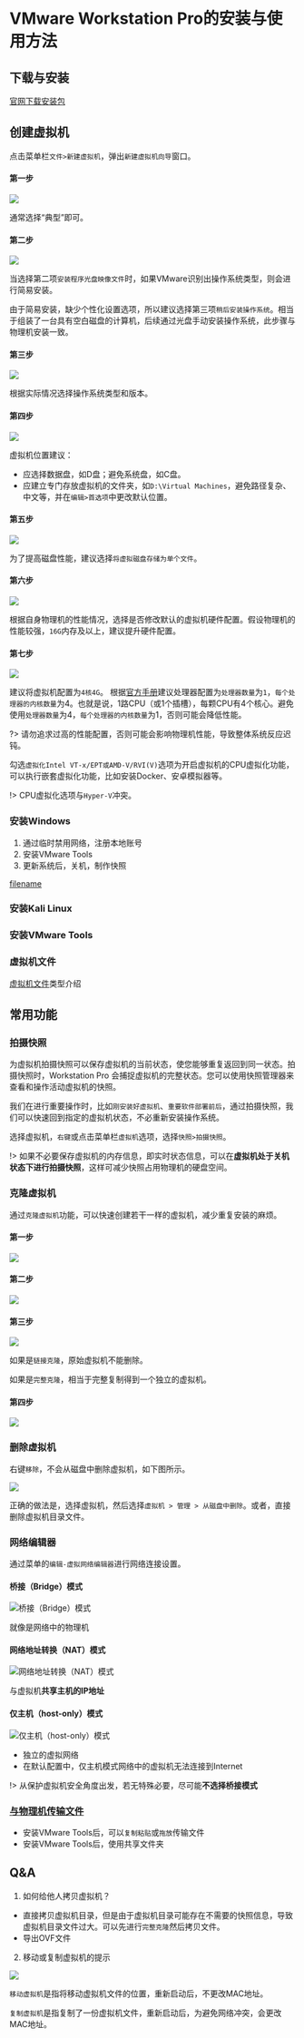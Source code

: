 # VMware Workstation Pro的安装与使用方法

## 下载与安装

[官网下载安装包](https://www.vmware.com/products/workstation-pro/workstation-pro-evaluation.html)

## 创建虚拟机

点击菜单栏`文件>新建虚拟机`，弹出`新建虚拟机向导`窗口。

<!-- tabs:start -->

#### **第一步**

![](http://oss.dropsec.xyz/book/%E6%96%B0%E5%BB%BA%E8%99%9A%E6%8B%9F%E6%9C%BA%E5%90%91%E5%AF%BC%E7%AC%AC1%E6%AD%A5.png)

通常选择“典型”即可。

#### **第二步**

![](http://oss.dropsec.xyz/book/%E6%96%B0%E5%BB%BA%E8%99%9A%E6%8B%9F%E6%9C%BA%E5%90%91%E5%AF%BC%E7%AC%AC2%E6%AD%A5.png)

当选择第二项`安装程序光盘映像文件`时，如果VMware识别出操作系统类型，则会进行简易安装。

由于简易安装，缺少个性化设置选项，所以建议选择第三项`稍后安装操作系统`。相当于组装了一台具有空白磁盘的计算机，后续通过光盘手动安装操作系统，此步骤与物理机安装一致。

#### **第三步**

![](http://oss.dropsec.xyz/book/%E6%96%B0%E5%BB%BA%E8%99%9A%E6%8B%9F%E6%9C%BA%E5%90%91%E5%AF%BC%E7%AC%AC3%E6%AD%A5.png)

根据实际情况选择操作系统类型和版本。

#### **第四步**

![](http://oss.dropsec.xyz/book/%E6%96%B0%E5%BB%BA%E8%99%9A%E6%8B%9F%E6%9C%BA%E5%90%91%E5%AF%BC%E7%AC%AC4%E6%AD%A5.png)

虚拟机位置建议：
- 应选择数据盘，如D盘；避免系统盘，如C盘。
- 应建立专门存放虚拟机的文件夹，如`D:\Virtual Machines`，避免路径复杂、中文等，并在`编辑>首选项`中更改默认位置。

#### **第五步**

![](http://oss.dropsec.xyz/book/%E6%96%B0%E5%BB%BA%E8%99%9A%E6%8B%9F%E6%9C%BA%E5%90%91%E5%AF%BC%E7%AC%AC5%E6%AD%A5.png)

为了提高磁盘性能，建议选择`将虚拟磁盘存储为单个文件`。

#### **第六步**

![](http://oss.dropsec.xyz/book/%E6%96%B0%E5%BB%BA%E8%99%9A%E6%8B%9F%E6%9C%BA%E5%90%91%E5%AF%BC%E7%AC%AC6%E6%AD%A5.png)

根据自身物理机的性能情况，选择是否修改默认的虚拟机硬件配置。假设物理机的性能较强，`16G`内存及以上，建议提升硬件配置。

#### **第七步**

![](http://oss.dropsec.xyz/book/%E6%96%B0%E5%BB%BA%E8%99%9A%E6%8B%9F%E6%9C%BA%E5%90%91%E5%AF%BC%E7%AC%AC7%E6%AD%A5.png)

建议将虚拟机配置为`4核4G`。
根据[官方手册](https://docs.vmware.com/cn/VMware-Workstation-Pro/17/com.vmware.ws.using.doc/GUID-9745D560-9243-4262-A585-D709D52B1349.html)建议处理器配置为`处理器数量`为`1`，`每个处理器的内核数量`为4。也就是说，1路CPU（或1个插槽），每颗CPU有4个核心。避免使用`处理器数量`为4，`每个处理器的内核数量`为1，否则可能会降低性能。

?> 请勿追求过高的性能配置，否则可能会影响物理机性能，导致整体系统反应迟钝。

勾选`虚拟化Intel VT-x/EPT或AMD-V/RVI(V)`选项为开启虚拟机的CPU虚拟化功能，可以执行嵌套虚拟化功能，比如安装Docker、安卓模拟器等。

!> CPU虚拟化选项与`Hyper-V`冲突。

<!-- tabs:end -->

### 安装Windows

1. 通过临时禁用网络，注册本地账号
2. 安装VMware Tools
3. 更新系统后，关机，制作快照

[filename](1.mp4 ':include :type=video width=800px')

### 安装Kali Linux


### 安装VMware Tools

### 虚拟机文件

[虚拟机文件](https://docs.vmware.com/cn/VMware-Workstation-Pro/17/com.vmware.ws.using.doc/GUID-A968EF50-BA25-450A-9D1F-F8A9DEE640E7.html)类型介绍

## 常用功能

### 拍摄快照

为虚拟机拍摄快照可以保存虚拟机的当前状态，使您能够重复返回到同一状态。拍摄快照时，Workstation Pro 会捕捉虚拟机的完整状态。您可以使用快照管理器来查看和操作活动虚拟机的快照。

我们在进行重要操作时，比如`刚安装好虚拟机`、`重要软件部署前后`，通过拍摄快照，我们可以快速回到指定的虚拟机状态，不必重新安装操作系统。

选择虚拟机，`右键`或点击菜单栏`虚拟机`选项，选择`快照>拍摄快照`。

!> 如果不必要保存虚拟机的内存信息，即实时状态信息，可以在**虚拟机处于关机状态下进行拍摄快照**，这样可减少快照占用物理机的硬盘空间。

### 克隆虚拟机

通过`克隆虚拟机`功能，可以快速创建若干一样的虚拟机，减少重复安装的麻烦。

<!-- tabs:start -->
#### **第一步**

![](http://oss.dropsec.xyz/book/%E5%85%8B%E9%9A%86%E8%99%9A%E6%8B%9F%E6%9C%BA1.png)

#### **第二步**

![](http://oss.dropsec.xyz/book/%E5%85%8B%E9%9A%86%E8%99%9A%E6%8B%9F%E6%9C%BA2.png)

#### **第三步**

![](http://oss.dropsec.xyz/book/%E5%85%8B%E9%9A%86%E8%99%9A%E6%8B%9F%E6%9C%BA3.png)

如果是`链接克隆`，原始虚拟机不能删除。

如果是`完整克隆`，相当于完整复制得到一个独立的虚拟机。

#### **第四步**

![](http://oss.dropsec.xyz/book/%E5%85%8B%E9%9A%86%E8%99%9A%E6%8B%9F%E6%9C%BA4.png)

<!-- tabs:end -->


### 删除虚拟机

右键`移除`，不会从磁盘中删除虚拟机，如下图所示。

![](http://oss.dropsec.xyz/book/%E7%A7%BB%E9%99%A4%E8%99%9A%E6%8B%9F%E6%9C%BA.png)

正确的做法是，选择虚拟机，然后选择`虚拟机 > 管理 > 从磁盘中删除`。或者，直接删除虚拟机目录文件。


### 网络编辑器

通过菜单的`编辑-虚拟网络编辑器`进行网络连接设置。

<!-- tabs:start -->
#### **桥接（Bridge）模式**

![桥接（Bridge）模式](https://docs.vmware.com/cn/VMware-Workstation-Pro/17/com.vmware.ws.using.doc/images/GUID-8AB8E6E2-E16F-4E60-8421-669C96E6BF38-high.png)

就像是网络中的物理机

#### **网络地址转换（NAT）模式**

![网络地址转换（NAT）模式](https://docs.vmware.com/cn/VMware-Workstation-Pro/17/com.vmware.ws.using.doc/images/GUID-4C1FE8E1-9C52-4A43-9C36-97AEC38C737B-high.png)

与虚拟机**共享主机的IP地址**

#### **仅主机（host-only）模式**

![仅主机（host-only）模式](https://docs.vmware.com/cn/VMware-Workstation-Pro/17/com.vmware.ws.using.doc/images/GUID-B8B0D851-3DF2-4999-AE86-9059AE017A9C-high.png)

- 独立的虚拟网络
- 在默认配置中，仅主机模式网络中的虚拟机无法连接到Internet
<!-- tabs:end -->

!> 从保护虚拟机安全角度出发，若无特殊必要，尽可能**不选择桥接模式**

### [与物理机传输文件](https://docs.vmware.com/cn/VMware-Workstation-Pro/17/com.vmware.ws.using.doc/GUID-6F26D7EF-8D29-46E9-A48E-0BCBB138D333.html)

- 安装VMware Tools后，可以`复制粘贴`或`拖放`传输文件
- 安装VMware Tools后，使用共享文件夹

## Q&A

1. 如何给他人拷贝虚拟机？
  
  - 直接拷贝虚拟机目录，但是由于虚拟机目录可能存在不需要的快照信息，导致虚拟机目录文件过大。可以先进行`完整克隆`然后拷贝文件。
  - 导出OVF文件

2. 移动或复制虚拟机的提示

![](http://oss.dropsec.xyz/book/%E7%A7%BB%E5%8A%A8%E6%88%96%E5%A4%8D%E5%88%B6%E8%99%9A%E6%8B%9F%E6%9C%BA%E6%8F%90%E7%A4%BA.png)

`移动虚拟机`是指将移动虚拟机文件的位置，重新启动后，不更改MAC地址。

`复制虚拟机`是指复制了一份虚拟机文件，重新启动后，为避免网络冲突，会更改MAC地址。